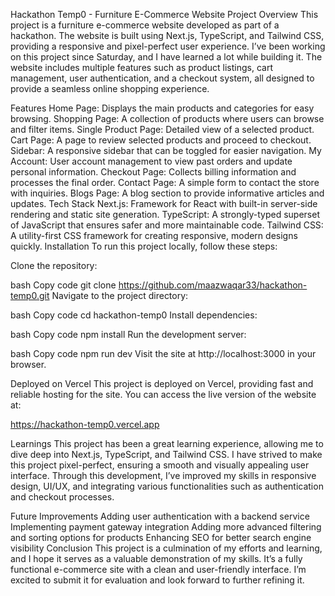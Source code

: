 Hackathon Temp0 - Furniture E-Commerce Website
Project Overview
This project is a furniture e-commerce website developed as part of a hackathon. The website is built using Next.js, TypeScript, and Tailwind CSS, providing a responsive and pixel-perfect user experience. I’ve been working on this project since Saturday, and I have learned a lot while building it. The website includes multiple features such as product listings, cart management, user authentication, and a checkout system, all designed to provide a seamless online shopping experience.

Features
Home Page: Displays the main products and categories for easy browsing.
Shopping Page: A collection of products where users can browse and filter items.
Single Product Page: Detailed view of a selected product.
Cart Page: A page to review selected products and proceed to checkout.
Sidebar: A responsive sidebar that can be toggled for easier navigation.
My Account: User account management to view past orders and update personal information.
Checkout Page: Collects billing information and processes the final order.
Contact Page: A simple form to contact the store with inquiries.
Blogs Page: A blog section to provide informative articles and updates.
Tech Stack
Next.js: Framework for React with built-in server-side rendering and static site generation.
TypeScript: A strongly-typed superset of JavaScript that ensures safer and more maintainable code.
Tailwind CSS: A utility-first CSS framework for creating responsive, modern designs quickly.
Installation
To run this project locally, follow these steps:

Clone the repository:

bash
Copy code
git clone https://github.com/maazwaqar33/hackathon-temp0.git
Navigate to the project directory:

bash
Copy code
cd hackathon-temp0
Install dependencies:

bash
Copy code
npm install
Run the development server:

bash
Copy code
npm run dev
Visit the site at http://localhost:3000 in your browser.

Deployed on Vercel
This project is deployed on Vercel, providing fast and reliable hosting for the site. You can access the live version of the website at:

https://hackathon-temp0.vercel.app

Learnings
This project has been a great learning experience, allowing me to dive deep into Next.js, TypeScript, and Tailwind CSS. I have strived to make this project pixel-perfect, ensuring a smooth and visually appealing user interface. Through this development, I’ve improved my skills in responsive design, UI/UX, and integrating various functionalities such as authentication and checkout processes.

Future Improvements
Adding user authentication with a backend service
Implementing payment gateway integration
Adding more advanced filtering and sorting options for products
Enhancing SEO for better search engine visibility
Conclusion
This project is a culmination of my efforts and learning, and I hope it serves as a valuable demonstration of my skills. It’s a fully functional e-commerce site with a clean and user-friendly interface. I’m excited to submit it for evaluation and look forward to further refining it.
